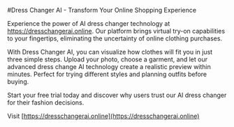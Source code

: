 #Dress Changer AI - Transform Your Online Shopping Experience

Experience the power of AI dress changer technology at https://dresschangerai.online. Our platform brings virtual try-on capabilities to your fingertips, eliminating the uncertainty of online clothing purchases.

With Dress Changer AI, you can visualize how clothes will fit you in just three simple steps. Upload your photo, choose a garment, and let our advanced dress change AI technology create a realistic preview within minutes. Perfect for trying different styles and planning outfits before buying.

Start your free trial today and discover why users trust our AI dress changer for their fashion decisions.

Visit [https://dresschangerai.online](https://dresschangerai.online)